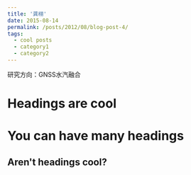 ```yaml
---
title: '龚栩'
date: 2015-08-14
permalink: /posts/2012/08/blog-post-4/
tags:
  - cool posts
  - category1
  - category2
---
```


研究方向：GNSS水汽融合

Headings are cool
======

You can have many headings
======

Aren't headings cool?
------